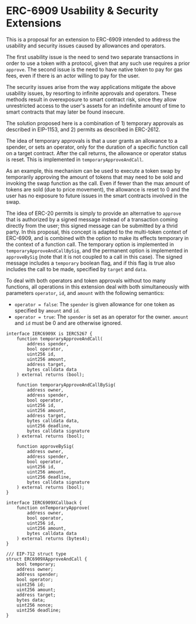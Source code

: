 # ERC-6909 Usability & Security Extensions

This is a proposal for an extension to ERC-6909 intended to address the usability and security issues caused by allowances and operators.

The first usability issue is the need to send two separate transactions in order to use a token with a protocol, given that any such use requires a prior `approve`. The second issue is the need to have native token to pay for gas fees, even if there is an actor willing to pay for the user.

The security issues arise from the way applications mitigate the above usability issues, by resorting to infinite approvals and operators. These methods result in overexposure to smart contract risk, since they allow unrestricted access to the user's assets for an indefinite amount of time to smart contracts that may later be found insecure.

The solution proposed here is a combination of 1) temporary approvals as described in EIP-1153, and 2) permits as described in ERC-2612.

The idea of temporary approvals is that a user grants an allowance to a spender, or sets an operator, only for the duration of a specific function call on a target contract. After the call returns, the allowance or operator status is reset. This is implemented in `temporaryApproveAndCall`.

As an example, this mechanism can be used to execute a token swap by temporarily approving the amount of tokens that may need to be sold and invoking the swap function as the call. Even if fewer than the max amount of tokens are sold (due to price movement), the allowance is reset to 0 and the user has no exposure to future issues in the smart contracts involved in the swap.

The idea of ERC-20 permits is simply to provide an alternative to `approve` that is authorized by a signed message instead of a transaction coming directly from the user; this signed message can be submitted by a thrid party. In this proposal, this concept is adapted to the multi-token context of ERC-6909, and is combined with the option to make its effects temporary in the context of a function call. The temporary option is implemented in `temporaryApproveAndCallBySig`, and the permanent option is implemented in `approveBySig` (note that it is not coupled to a call in this case). The signed message includes a `temporary` boolean flag, and if this flag is true also includes the call to be made, specified by `target` and `data`.

To deal with both operators and token approvals without too many functions, all operations in this extension deal with both simultaneously with parameters `operator`, `id`, and `amount` with the following semantics:

- `operator = false`: The `spender` is given allowance for one token as specified by `amount` and `id`.
- `operator = true`: The `spender` is set as an operator for the owner. `amount` and `id` must be 0 and are otherwise ignored.

```solidity
interface IERC6909X is IERC5267 {
    function temporaryApproveAndCall(
        address spender,
        bool operator,
        uint256 id,
        uint256 amount,
        address target,
        bytes calldata data
    ) external returns (bool);

    function temporaryApproveAndCallBySig(
        address owner,
        address spender,
        bool operator,
        uint256 id,
        uint256 amount,
        address target,
        bytes calldata data,
        uint256 deadline,
        bytes calldata signature
    ) external returns (bool);

    function approveBySig(
        address owner,
        address spender,
        bool operator,
        uint256 id,
        uint256 amount,
        uint256 deadline,
        bytes calldata signature
    ) external returns (bool);
}

interface IERC6909XCallback {
    function onTemporaryApprove(
        address owner,
        bool operator,
        uint256 id,
        uint256 amount,
        bytes calldata data
    ) external returns (bytes4);
}

/// EIP-712 struct type
struct ERC6909XApproveAndCall {
    bool temporary;
    address owner;
    address spender;
    bool operator;
    uint256 id;
    uint256 amount;
    address target;
    bytes data;
    uint256 nonce;
    uint256 deadline;
}
```
